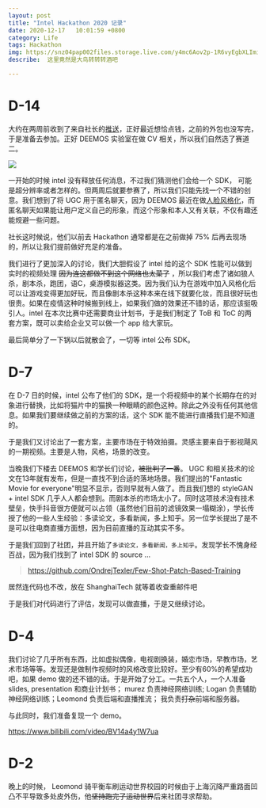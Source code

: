 ```yaml
---
layout: post
title: "Intel Hackathon 2020 记录"
date: 2020-12-17   10:01:59 +0800
category: Life
tags: Hackathon 
img: https://snz04pap002files.storage.live.com/y4mc6Aov2p-1R6vyEgbXLImii73JwqlZo0kxTQPHnN4xWmXuFHnjNlJ2sdAXRTJU8f7T4FA2HkN1KJm-vJRB_pjBmyyB-OJnIv8s1YchRRxUpqZIANBoZtN6QrIUF_ZgmjnDJ0EA3xnp4UeSdivAQpFceuHEBKyxRFsxdFaZD-w6iuxD4Eh9R3X-1g8ACuGndN2?width=1024&height=768&cropmode=none
describe:  这里竟然是大鸟转转转酒吧

---
```


# D-14

大约在两周前收到了来自社长的[推送](https://growthx.mysxl.cn/blog/2020-intel-open-innovation-hackathon)，正好最近想恰点钱，之前的外包也没写完，于是准备去参加。正好 DEEMOS 实验室在做 CV 相关，所以我们自然选了赛道二。

![](https://snz04pap002files.storage.live.com/y4mtcABB9kMXECRJ_GAdeJZK_1CVJSkz3GHQ_swor95mB9ylzSIfpd-dkzCOJgzzAVxobUKY3DbPfDcSE3DvV-ThXLPCUvKolzJdBwD-h3ePzC4Yikt_5ESrpIdQmzqDtyGc--p2dRoP5wfzdArdeXg2RMtiICu3k2FzouF3IhRQWBQ5icNXpUD1X6VliEOb6cz?width=1080&height=708&cropmode=none)

一开始的时候 intel 没有释放任何消息，不过我们猜测他们会给一个 SDK， 可能是超分辨率或者怎样的。但两周后就要参赛了，所以我们只能先找一个不错的创意。我们想到了将 UGC 用于匿名聊天，因为 DEEMOS 最近在做[人脸风格化](https://anome.geekpie.club)，而匿名聊天如果能让用户定义自己的形象，而这个形象和本人又有关联，不仅有趣还能规避一些问题。

社长这时候说，他们以前去 Hackathon 通常都是在之前做掉 75% 后再去现场的，所以让我们提前做好充足的准备。

我们进行了更加深入的讨论，我们大胆假设了 intel 给的这个 SDK 性能可以做到实时的视频处理 <del>因为连这都做不到这个网络也太菜了</del> ，所以我们考虑了诸如狼人杀，剧本杀，跑团，语C，桌游模拟器这类。因为我们认为在游戏中加入风格化后可以让游戏变得更加好玩，而且像剧本杀这种本来在线下就要化妆，而且很好玩也很贵。如果在疫情这种时候搬到线上，如果我们做的效果还不错的话，那应该挺吸引人。intel 在本次比赛中还需要商业计划书，于是我们制定了 ToB 和 ToC 的两套方案，既可以卖给企业又可以做一个 app 给大家玩。

最后简单分了一下锅以后就散会了，一切等 intel 公布 SDK。

# D-7

在 D-7 日的时候，intel 公布了他们的 SDK，是一个将视频中的某个长期存在的对象进行替换，比如将猫片中的猫换一种眼睛的颜色这种。除此之外没有任何其他信息。如果我们要继续做之前的方案的话，这个 SDK 能不能进行直播我们是不知道的。

于是我们又讨论出了一套方案，主要市场在于特效拍摄。灵感主要来自于影视飓风的一期视频。主要是人物，风格，场景的改变。

当晚我们下楼去 DEEMOS 和学长们讨论，<del>被批判了一番</del>。 UGC 和相关技术的论文在13年就有发布，但是一直找不到合适的落地场景。我们提出的"Fantastic Movie for everyone"明显不显示，否则早就有人做了。而且我们想的 styleGAN + intel SDK 几乎人人都会想到。而剧本杀的市场太小了。同时这项技术没有技术壁垒，快手抖音很方便就可以占领（虽然他们目前的滤镜效果一塌糊涂），学长传授了他的一些人生经验：多读论文，多看新闻，多上知乎。另一位学长提出了是不是可以往电商直播方面想，因为目前直播的互动其实不多。

于是我们回到了社团，并且开始了`多读论文，多看新闻，多上知乎`。发现学长不愧身经百战，因为我们找到了 intel SDK 的 source ...

> https://github.com/OndrejTexler/Few-Shot-Patch-Based-Training

居然连代码也不改，放在 ShanghaiTech 就等着收查重邮件吧

于是我们对代码进行了评估，发现可以做直播，于是又继续讨论。

# D-4

我们讨论了几乎所有东西，比如虚拟偶像，电视剧换装，婚恋市场，早教市场，艺术市场等等。发现还是做制作视频时的风格改变比较好。至少有60%的希望成功吧，如果 demo 做的还不错的话。于是开始了分工。一共五个人，一个人准备slides, presentation 和商业计划书； murez 负责神经网络训练; Logan 负责辅助神经网络训练；Leomond 负责后端和直播推流； 我负责<del>打杂</del>前端和服务器。

与此同时，我们准备复现一个 demo。

https://www.bilibili.com/video/BV14a4y1W7ua



# D-2

晚上的时候， Leomond 骑平衡车刷运动世界校园的时候由于上海沉降严重路面凹凸不平导致多处皮外伤，他<del>坚持跑完了运动世界</del>后来社团寻求帮助。

